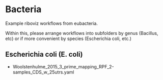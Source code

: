 # Bacteria

Example riboviz workflows from eubacteria.

Within this, please arrange workflows into subfolders by genus (Bacillus, etc) or if more convenient by species (Escherichia coli, etc.)

## Escherichia coli (E. coli)

* Woolstenhulme_2015_3_prime_mapping_RPF_2-samples_CDS_w_25utrs.yaml
